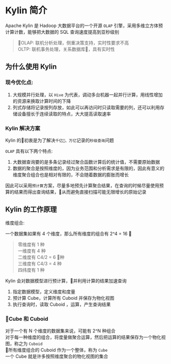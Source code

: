 # Kylin 简介

Apache Kylin 是 Hadoop 大数据平台的一个开源 `OLAP` 引擎，采用多维立方体预计算计数，能够把大数据的 SQL 查询速度提高到亚秒级别  

> OLAP: 联机分析处理，侧重决策支持，实时性要求不高  
> OLTP: 联机事务处理，关系数据库，具有实时性  

## 为什么使用 Kylin

### 现今优化点: 

1. 大规模并行处理，以 `Hive` 为代表，调动多台机器一起并行计算，用线性增加的资源来换取计算时间的下降    
2. 列式存储将记录按列存放，如此可以再访问时只读取需要的列，还可以利用存储设备擅长于连续读取的特点，大大提高读取速率  

### Kylin 解决方案

Kylin 的初衷是为了解决`千亿、万亿`记录的`秒级查询`问题  

`OLAP` 具有以下两个特点:  

1. 大数据查询要的是多条记录经过聚合函数计算后的统计值，不需要原始数据  
2. 数据的聚合是按照维度的，因为业务范围和分析需求是有限的，因此有意义的维度聚合组合也是相对有限的，不会随着数据的膨胀而增长  

因此可以采用`预计算`方案，尽量多地预先计算聚合结果，在查询的时候尽量使用预算的结果而得出查询结果，从而避免直接扫描可能无限增长的原始记录  

## Kylin 的工作原理

维度组合: 

一个数据集如果有 4 个维度，那么所有维度的组合有 2^4 = 16  

> 零维度有 1 种  
> 一维度有 4 种  
> 二维度有 C4/2 = 6 种    
> 三维度有 C4/3 = 4 种  
> 四纬度有 1 种   

Kylin 会对数据模型进行预计算，并利用计算的结果加速查询  

1. 指定数据模型，定义维度和度量  
2. 预计算 Cube，计算所有 Cuboid 并保存为物化视图  
3. 执行查询时，读取 Cuboid ，运算，产生查询结果  

### Cube 和 Cuboid 

对于一个有 N 个维度的数据集来说，可能有 2^N 种组合  
对于每一种维度的组合，将度量做聚合运算，然后把运算的结果保存为一个物化视图，称之为 `Cuboid`  
所有维度组合的 Cuboid 作为一个整体，称为 `Cube`  
一个 Cube 就是许多按照维度聚合的物化视图的集合  













